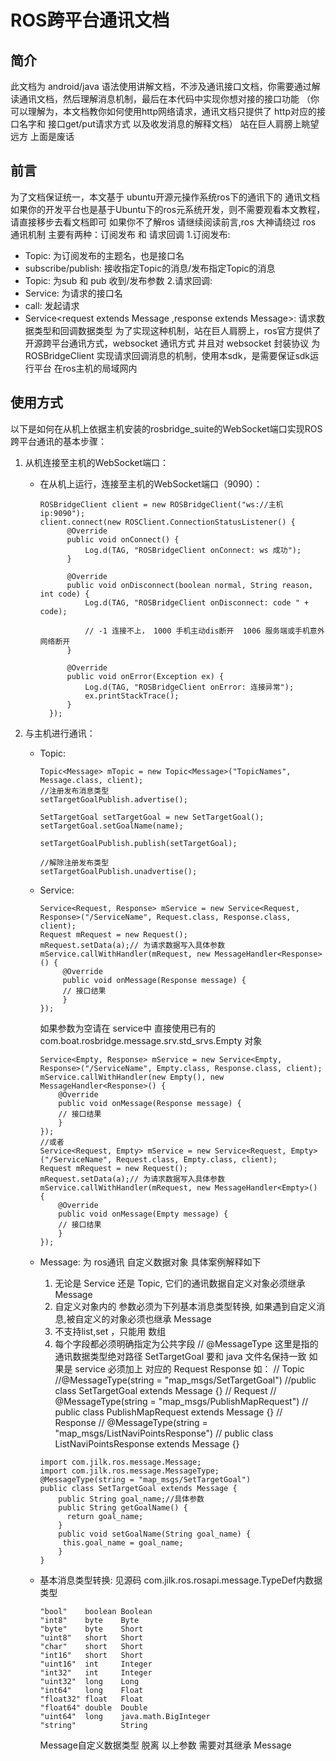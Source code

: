 # ROS跨平台通讯文档

## 简介

此文档为 android/java 语法使用讲解文档，不涉及通讯接口文档，你需要通过解读通讯文档，然后理解消息机制，最后在本代码中实现你想对接的接口功能
（你可以理解为，本文档教你如何使用http网络请求，通讯文档只提供了 http对应的接口名字和 接口get/put请求方式 以及收发消息的解释文档）
站在巨人肩膀上眺望远方
上面是废话

## 前言

为了文档保证统一，本文基于 ubuntu开源元操作系统ros下的通讯下的 通讯文档
如果你的开发平台也是基于Ubuntu下的ros元系统开发，则不需要观看本文教程，请直接移步去看文档即可
如果你不了解ros 请继续阅读前言,ros 大神请绕过
ros 通讯机制 主要有两种：订阅发布 和 请求回调
1.订阅发布:
   - Topic: 为订阅发布的主题名，也是接口名
   - subscribe/publish: 接收指定Topic的消息/发布指定Topic的消息
   - Topic<Message extends Message>: 为sub 和 pub 收到/发布参数
2.请求回调:
   - Service: 为请求的接口名
   - call: 发起请求
   - Service<request extends Message ,response extends Message>: 请求数据类型和回调数据类型
为了实现这种机制，站在巨人肩膀上，ros官方提供了开源跨平台通讯方式，websocket 通讯方式
并且对 websocket 封装协议 为 ROSBridgeClient 实现请求回调消息的机制，使用本sdk，是需要保证sdk运行平台
在ros主机的局域网内


## 使用方式

以下是如何在从机上依据主机安装的rosbridge_suite的WebSocket端口实现ROS跨平台通讯的基本步骤：

1. 从机连接至主机的WebSocket端口：

    - 在从机上运行，连接至主机的WebSocket端口（9090）：

      ```
      ROSBridgeClient client = new ROSBridgeClient("ws://主机ip:9090");
      client.connect(new ROSClient.ConnectionStatusListener() {
            @Override
            public void onConnect() {
                Log.d(TAG, "ROSBridgeClient onConnect: ws 成功");
            }

            @Override
            public void onDisconnect(boolean normal, String reason, int code) {
                Log.d(TAG, "ROSBridgeClient onDisconnect: code " + code);

                // -1 连接不上， 1000 手机主动dis断开  1006 服务端或手机意外网络断开
            }

            @Override
            public void onError(Exception ex) {
                Log.d(TAG, "ROSBridgeClient onError: 连接异常");
                ex.printStackTrace();
            }
        });
      ```

2. 与主机进行通讯：

    - Topic:
      ```
      Topic<Message> mTopic = new Topic<Message>("TopicNames", Message.class, client);
      //注册发布消息类型
      setTargetGoalPublish.advertise();

      SetTargetGoal setTargetGoal = new SetTargetGoal();
      setTargetGoal.setGoalName(name);

      setTargetGoalPublish.publish(setTargetGoal);

      //解除注册发布类型
      setTargetGoalPublish.unadvertise();
      ```
    - Service:
      ```
      Service<Request, Response> mService = new Service<Request, Response>("/ServiceName", Request.class, Response.class, client);
      Request mRequest = new Request();
      mRequest.setData(a);// 为请求数据写入具体参数
      mService.callWithHandler(mRequest, new MessageHandler<Response>() {
           @Override
           public void onMessage(Response message) {
           // 接口结果
           }
      });
      ```
      如果参数为空请在 service中 直接使用已有的 
      com.boat.rosbridge.message.srv.std_srvs.Empty
      对象
      ```
      Service<Empty, Response> mService = new Service<Empty, Response>("/ServiceName", Empty.class, Response.class, client);
      mService.callWithHandler(new Empty(), new MessageHandler<Response>() {
          @Override
          public void onMessage(Response message) {
          // 接口结果
          }
      });
      //或者
      Service<Request, Empty> mService = new Service<Request, Empty>("/ServiceName", Request.class, Empty.class, client);
      Request mRequest = new Request();
      mRequest.setData(a);// 为请求数据写入具体参数
      mService.callWithHandler(mRequest, new MessageHandler<Empty>() {
          @Override
          public void onMessage(Empty message) {
          // 接口结果
          }
      });
      ```
    - Message: 
      为 ros通讯 自定义数据对象
      具体案例解释如下
      1. 无论是 Service 还是 Topic, 它们的通讯数据自定义对象必须继承 Message
      2. 自定义对象内的 参数必须为下列基本消息类型转换, 如果遇到自定义消息,被自定义的对象必须也继承 Message
      3. 不支持list,set ，只能用 数组 
      4. 每个字段都必须明确指定为公共字段
      // @MessageType 这里是指的通讯数据类型绝对路径 SetTargetGoal 要和 java 文件名保持一致
      如果是 service 必须加上 对应的 Request Response
      如：
      // Topic
      //@MessageType(string = "map_msgs/SetTargetGoal")
      //public class SetTargetGoal extends Message {}
      // Request
      // @MessageType(string = "map_msgs/PublishMapRequest")
      // public class PublishMapRequest extends Message {}
      // Response
      // @MessageType(string = "map_msgs/ListNaviPointsResponse")
      // public class ListNaviPointsResponse extends Message {}

      ```
      import com.jilk.ros.message.Message;
      import com.jilk.ros.message.MessageType;
      @MessageType(string = "map_msgs/SetTargetGoal")
      public class SetTargetGoal extends Message {
          public String goal_name;//具体参数
          public String getGoalName() {
            return goal_name;
          }
          public void setGoalName(String goal_name) {
           this.goal_name = goal_name;
          }
      }
      ```
    - 基本消息类型转换:
      见源码 com.jilk.ros.rosapi.message.TypeDef内数据类型
      ```
      "bool"    boolean Boolean
      "int8"    byte    Byte
      "byte"    byte    Short 
      "uint8"   short   Short
      "char"    short   Short
      "int16"   short   Short
      "uint16"  int     Integer
      "int32"   int     Integer
      "uint32"  long    Long
      "int64"   long    Float
      "float32" float   Float
      "float64" double  Double
      "uint64"  long    java.math.BigInteger
      "string"          String
      ```
      Message自定义数据类型 脱离 以上参数 需要对其继承 Message

